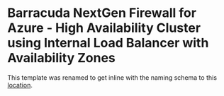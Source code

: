# Barracuda NextGen Firewall for Azure - High Availability Cluster using Internal Load Balancer with Availability Zones

This template was renamed to get inline with the naming schema to this [location](https://github.com/jvhoof/ngf-azure-templates/tree/master/NGF-Quickstart-HA-1NIC-AZ-ELB-ILB-STD).